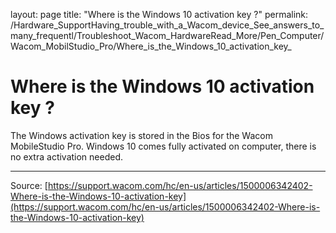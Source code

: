 layout: page
title: "Where is the Windows 10 activation key ?"
permalink: /Hardware_SupportHaving_trouble_with_a_Wacom_device_See_answers_to_many_frequentl/Troubleshoot_Wacom_HardwareRead_More/Pen_Computer/Wacom_MobilStudio_Pro/Where_is_the_Windows_10_activation_key_

# Where is the Windows 10 activation key ?

The Windows activation key is stored in the Bios for the Wacom MobileStudio Pro. Windows 10 comes fully activated on computer, there is no extra activation needed.

---
Source: [https://support.wacom.com/hc/en-us/articles/1500006342402-Where-is-the-Windows-10-activation-key](https://support.wacom.com/hc/en-us/articles/1500006342402-Where-is-the-Windows-10-activation-key)
